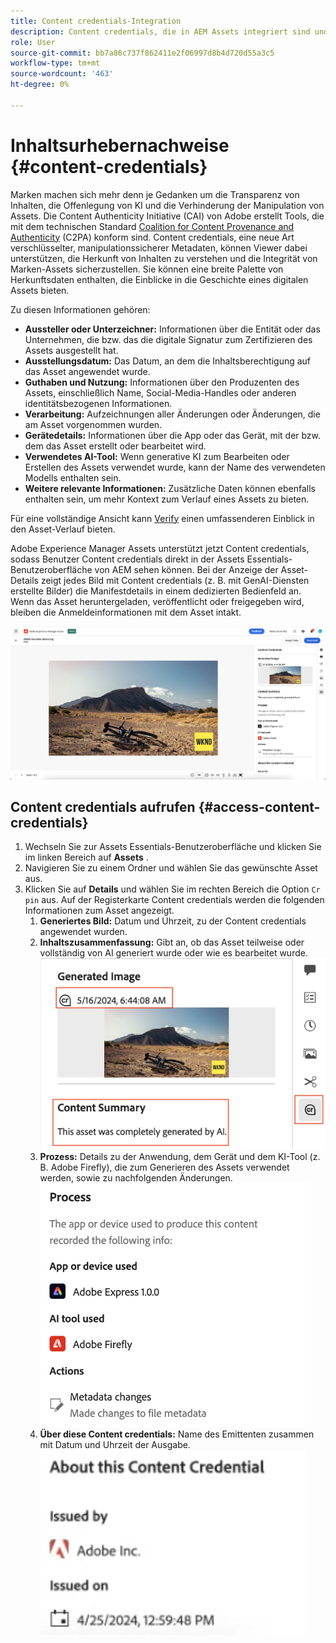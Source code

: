 ```yaml
---
title: Content credentials-Integration
description: Content credentials, die in AEM Assets integriert sind und in der Benutzeroberfläche von AEM Assets Essentials enthalten sind, können Kontext zum Verlauf eines Assets bieten, einschließlich dessen, wie es erstellt wurde und wer an dessen Erstellung beteiligt war. Wie eine Nährwertkennzeichnung für digitale Inhalte können Content credentials dazu beitragen, Transparenz zu erhöhen und Vertrauen in die Zielgruppen zu schaffen.
role: User
source-git-commit: bb7a86c737f862411e2f06997d8b4d720d55a3c5
workflow-type: tm+mt
source-wordcount: '463'
ht-degree: 0%

---
```



# Inhaltsurhebernachweise {#content-credentials}

Marken machen sich mehr denn je Gedanken um die Transparenz von Inhalten, die Offenlegung von KI und die Verhinderung der Manipulation von Assets. Die Content Authenticity Initiative (CAI) von Adobe erstellt Tools, die mit dem technischen Standard [Coalition for Content Provenance and Authenticity](https://c2pa.org/specifications/specifications/1.1/specs/C2PA_Specification.html#_trust_model) (C2PA) konform sind. Content credentials, eine neue Art verschlüsselter, manipulationssicherer Metadaten, können Viewer dabei unterstützen, die Herkunft von Inhalten zu verstehen und die Integrität von Marken-Assets sicherzustellen. Sie können eine breite Palette von Herkunftsdaten enthalten, die Einblicke in die Geschichte eines digitalen Assets bieten.

Zu diesen Informationen gehören:

* **Aussteller oder Unterzeichner:** Informationen über die Entität oder das Unternehmen, die bzw. das die digitale Signatur zum Zertifizieren des Assets ausgestellt hat.
* **Ausstellungsdatum:** Das Datum, an dem die Inhaltsberechtigung auf das Asset angewendet wurde.
* **Guthaben und Nutzung:** Informationen über den Produzenten des Assets, einschließlich Name, Social-Media-Handles oder anderen identitätsbezogenen Informationen.
* **Verarbeitung:** Aufzeichnungen aller Änderungen oder Änderungen, die am Asset vorgenommen wurden.
* **Gerätedetails:** Informationen über die App oder das Gerät, mit der bzw. dem das Asset erstellt oder bearbeitet wird.
* **Verwendetes AI-Tool:** Wenn generative KI zum Bearbeiten oder Erstellen des Assets verwendet wurde, kann der Name des verwendeten Modells enthalten sein.
* **Weitere relevante Informationen:** Zusätzliche Daten können ebenfalls enthalten sein, um mehr Kontext zum Verlauf eines Assets zu bieten.

Für eine vollständige Ansicht kann [Verify](https://contentcredentials.org/verify) einen umfassenderen Einblick in den Asset-Verlauf bieten.

Adobe Experience Manager Assets unterstützt jetzt Content credentials, sodass Benutzer Content credentials direkt in der Assets Essentials-Benutzeroberfläche von AEM sehen können. Bei der Anzeige der Asset-Details zeigt jedes Bild mit Content credentials (z. B. mit GenAI-Diensten erstellte Bilder) die Manifestdetails in einem dedizierten Bedienfeld an. Wenn das Asset heruntergeladen, veröffentlicht oder freigegeben wird, bleiben die Anmeldeinformationen mit dem Asset intakt.

![Assets](/help/using/assets/content-credentials.png)

## Content credentials aufrufen {#access-content-credentials}

1. Wechseln Sie zur Assets Essentials-Benutzeroberfläche und klicken Sie im linken Bereich auf **Assets** .
1. Navigieren Sie zu einem Ordner und wählen Sie das gewünschte Asset aus.
1. Klicken Sie auf **Details** und wählen Sie im rechten Bereich die Option `Cr pin` aus. Auf der Registerkarte Content credentials werden die folgenden Informationen zum Asset angezeigt.
   1. **Generiertes Bild:** Datum und Uhrzeit, zu der Content credentials angewendet wurden.
   1. **Inhaltszusammenfassung:** Gibt an, ob das Asset teilweise oder vollständig von AI generiert wurde oder wie es bearbeitet wurde.
      ![Inhaltszusammenfassung](/help/using/assets/content-credentials1.png)
   1. **Prozess:** Details zu der Anwendung, dem Gerät und dem KI-Tool (z. B. Adobe Firefly), die zum Generieren des Assets verwendet werden, sowie zu nachfolgenden Änderungen.
      ![process](/help/using/assets/CR-Process.png)
   1. **Über diese Content credentials:** Name des Emittenten zusammen mit Datum und Uhrzeit der Ausgabe.
      ![Emittent](/help/using/assets/CR-issuer.png)